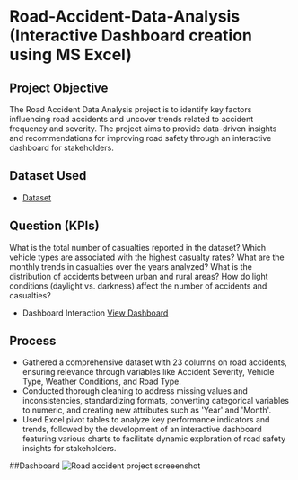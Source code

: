  # Road-Accident-Data-Analysis (Interactive Dashboard creation using MS Excel)
## Project Objective 
The Road Accident Data Analysis project is to identify key factors influencing road accidents and uncover trends related to accident frequency and severity. The project aims to provide data-driven insights and recommendations for improving road safety through an interactive dashboard for stakeholders.

## Dataset Used
- <a href="https://github.com/adityapgowda/Data-Analysis-Dashboard/blob/main/Road%20Accident%20Project.xlsb">Dataset</a>

## Question (KPIs) 
What is the total number of casualties reported in the dataset?
Which vehicle types are associated with the highest casualty rates?
What are the monthly trends in casualties over the years analyzed?
What is the distribution of accidents between urban and rural areas?
How do light conditions (daylight vs. darkness) affect the number of accidents and casualties?

- Dashboard Interaction <a href="https://github.com/adityapgowda/Data-Analysis-Dashboard/blob/main/Road%20accident%20project%20screeenshot.png">View Dashboard</a>

## Process
- Gathered a comprehensive dataset with 23 columns on road accidents, ensuring relevance through variables like Accident Severity, Vehicle Type, Weather Conditions, and Road Type.
- Conducted thorough cleaning to address missing values and inconsistencies, standardizing formats, converting categorical variables to numeric, and creating new attributes such as 'Year' and 'Month'.
- Used Excel pivot tables to analyze key performance indicators and trends, followed by the development of an interactive dashboard featuring various charts to facilitate dynamic exploration of road safety insights for stakeholders.

##Dashboard
![Road accident project screeenshot](https://github.com/user-attachments/assets/abd1fd48-cef6-4706-9e92-279857063e4c)
